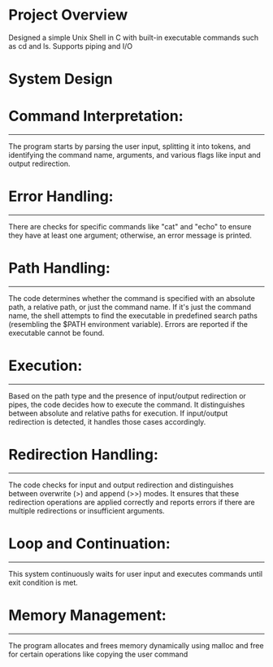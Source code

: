 # Project Overview 
Designed a simple Unix Shell in C with built-in executable commands such as cd and ls. Supports piping and I/O

# System Design 

# Command Interpretation:
---
The program starts by parsing the user input, splitting it into tokens, and identifying the command name, arguments, and various flags like input and output redirection.

# Error Handling:
---
There are checks for specific commands like "cat" and "echo" to ensure they have at least one argument; otherwise, an error message is printed.

# Path Handling:
---
The code determines whether the command is specified with an absolute path, a relative path, or just the command name.
If it's just the command name, the shell attempts to find the executable in predefined search paths (resembling the $PATH environment variable).
Errors are reported if the executable cannot be found.

# Execution:
---
Based on the path type and the presence of input/output redirection or pipes, the code decides how to execute the command.
It distinguishes between absolute and relative paths for execution. If input/output redirection is detected, it handles those cases accordingly.

# Redirection Handling:
---
The code checks for input and output redirection and distinguishes between overwrite (>) and append (>>) modes.
It ensures that these redirection operations are applied correctly and reports errors if there are multiple redirections or insufficient arguments.

# Loop and Continuation:
---
This system continuously waits for user input and executes commands until exit condition is met.

# Memory Management:
---
The program allocates and frees memory dynamically using malloc and free for certain operations like copying the user command
